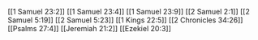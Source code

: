 [[1 Samuel 23:2]]
[[1 Samuel 23:4]]
[[1 Samuel 23:9]]
[[2 Samuel 2:1]]
[[2 Samuel 5:19]]
[[2 Samuel 5:23]]
[[1 Kings 22:5]]
[[2 Chronicles 34:26]]
[[Psalms 27:4]]
[[Jeremiah 21:2]]
[[Ezekiel 20:3]]
